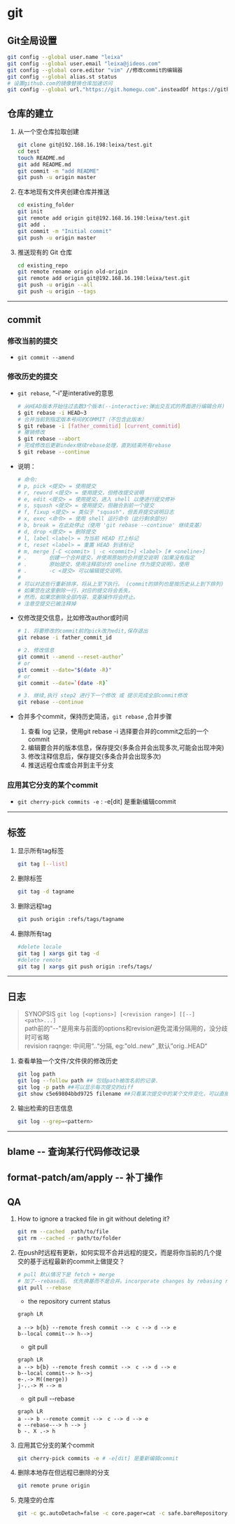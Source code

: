 # git

## Git全局设置

```sh
git config --global user.name "leixa"
git config --global user.email "leixa@jideos.com"
git config --global core.editor "vim" //修改commit的编辑器
git config --global alias.st status
# 设置github.com的镜像替换仓库加速访问
git config --global url."https://git.homegu.com".insteadOf https://github.com
```

## 仓库的建立

1. 从一个空仓库拉取创建

    ```bash
    git clone git@192.168.16.198:leixa/test.git
    cd test
    touch README.md
    git add README.md
    git commit -m "add README"
    git push -u origin master
    ```

1. 在本地现有文件夹创建仓库并推送

    ```bash
    cd existing_folder
    git init
    git remote add origin git@192.168.16.198:leixa/test.git
    git add .
    git commit -m "Initial commit"
    git push -u origin master
    ```

1. 推送现有的 Git 仓库

    ```bash
    cd existing_repo
    git remote rename origin old-origin
    git remote add origin git@192.168.16.198:leixa/test.git
    git push -u origin --all
    git push -u origin --tags
    ```

---

## commit

### 修改当前的提交

- `git commit --amend`

### 修改历史的提交

- `git rebase`, “-i”是interative的意思

    ```sh
    # 从HEAD版本开始往过去数3个版本(--interactive:弹出交互式的界面进行编辑合并)
    $ git rebase -i HEAD~3
    # 合并当前到指定版本号间的COMMIT（不包含此版本）
    $ git rebase -i [father_commitid] [current_commitid]
    # 撤销修改
    $ git rebase --abort
    # 完成修改后更新index继续rebase处理，直到结束所有rebase
    $ git rebase --continue
    ```

- 说明：

    ```sh
    # 命令:
    # p, pick <提交> = 使用提交
    # r, reword <提交> = 使用提交，但修改提交说明
    # e, edit <提交> = 使用提交，进入 shell 以便进行提交修补
    # s, squash <提交> = 使用提交，但融合到前一个提交
    # f, fixup <提交> = 类似于 "squash"，但丢弃提交说明日志
    # x, exec <命令> = 使用 shell 运行命令（此行剩余部分）
    # b, break = 在此处停止（使用 'git rebase --continue' 继续变基）
    # d, drop <提交> = 删除提交
    # l, label <label> = 为当前 HEAD 打上标记
    # t, reset <label> = 重置 HEAD 到该标记
    # m, merge [-C <commit> | -c <commit>] <label> [# <oneline>]
    # .       创建一个合并提交，并使用原始的合并提交说明（如果没有指定
    # .       原始提交，使用注释部分的 oneline 作为提交说明）。使用
    # .       -c <提交> 可以编辑提交说明。
    #
    # 可以对这些行重新排序，将从上至下执行。 (commit的排列也是按历史从上到下排列)
    # 如果您在这里删除一行，对应的提交将会丢失。
    # 然而，如果您删除全部内容，变基操作将会终止。
    # 注意空提交已被注释掉  
    ```

- 仅修改提交信息，比如修改author或时间

    ```sh
    # 1. 将要修改的commit前的pick改为edit,保存退出
    git rebase -i father_commit_id

    # 2. 修改信息
    git commit --amend --reset-author` 
    # or
    git commit --date="$(date -R)"
    # or
    git commit --date=`(date -R)`

    # 3. 继续,执行 step2 进行下一个修改 或 提示完成全部commit修改
    git rebase --continue
    ```

- 合并多个commit，保持历史简洁，`git rebase` ,合并步骤
    1. 查看 log 记录，使用git rebase -i 选择要合并的commit之后的一个commit
    1. 编辑要合并的版本信息，保存提交(多条合并会出现多次,可能会出现冲突)
    1. 修改注释信息后，保存提交(多条合并会出现多次)
    1. 推送远程仓库或合并到主干分支

### 应用其它分支的某个commit

- `git cherry-pick commits -e` : -e[dit] 是重新编辑commit

---

## 标签

1. 显示所有tag标签

    ```sh
    git tag [--list]
    ```

2. 删除标签

    ```sh
    git tag -d tagname
    ```

3. 删除远程tag

    ```sh
    git push origin :refs/tags/tagname
    ```

4. 删除所有tag

    ```sh
    #delete locale
    git tag | xargs git tag -d 
    #delete remote
    git tag | xargs git push origin :refs/tags/  
    ```

---

## 日志

> SYNOPSIS
> `git log [<options>] [<revision range>] [[--] <path>...]`  
> path前的"--"是用来与前面的options和revision避免混淆分隔用的，没分歧时可省略  
> revision raqnge: 中间用“..“分隔, eg:"old..new" ,默认”orig..HEAD“

1. 查看单独一个文件/文件侠的修改历史  

    ```sh
    git log path
    git log --follow path ## 包括path被改名前的记录.
    git log -p path ##可以显示每次提交的diff
    git show c5e69804bbd9725 filename ##只看某次提交中的某个文件变化，可以直接加上fileName
    ```

2. 输出检索的日志信息

    ```sh
    git log --grep=<pattern>
    ```

---

## blame -- 查询某行代码修改记录

## format-patch/am/apply -- 补丁操作

## QA

1. How to ignore a tracked file in git without deleting it?

    ```sh
    git rm --cached  path/to/file 
    git rm --cached -r path/to/folder
    ```

1. 在push时远程有更新，如何实现不合并远程的提交，而是将你当前的几个提交的基于远程最新的commit上做提交？

    ```sh
    # pull 默认情况下是 fetch + merge
    # 加了--rebase后， 优先换基而不是合并。incorporate changes by rebasing rather than merging
    git pull --rebase 
    ```

    - the repository current status

    ```mermaid
    graph LR

    a --> b{b} --remote fresh commit -->　c --> d --> e 
    b--local commit--> h-->j 
    ```

    - git pull

    ```mermaid
    graph LR
    a --> b{b} --remote fresh commit -->　c --> d --> e 
    b--local commit--> h-->j 
    e-.-> M((merge))
    j-..-> M --> m
    ```

    - git pull --rebase

    ```mermaid
    graph LR
    a --> b --remote commit -->　c --> d --> e 
    e --rebase---> h --> j
    b -. X .-> h
    ```

1. 应用其它分支的某个commit

    ```sh
    git cherry-pick commits -e # -e[dit] 是重新编辑commit
    ```

1. 删除本地存在但远程已删除的分支

   ```sh
   git remote prune origin
   ```

1. 克隆空的仓库

    ```sh
    git -c gc.autoDetach=false -c core.pager=cat -c safe.bareRepository=all clone --bare --mirror https://git.ti.com/git/ipc/ipc-examples.git ./downloads/git2/git.ti.com.git.ipc.ipc-examples.git --progress
    ```
